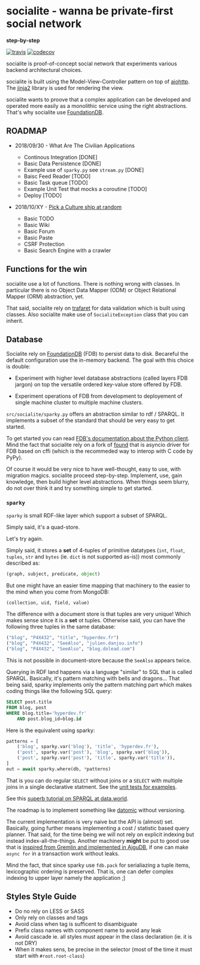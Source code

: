 # socialite - wanna be private-first social network

**step-by-step**

[![travis](https://api.travis-ci.com/amirouche/socialite.svg?branch=master)](https://travis-ci.com/amirouche/socialite) [![codecov](https://codecov.io/gh/amirouche/socialite/branch/master/graph/badge.svg)](https://codecov.io/gh/amirouche/socialite)

socialite is proof-of-concept social network that experiments various
backend architectural choices.

<!-- It takes inspiration from peer-to-peer systems ideas and apply them in the context of controlled environments. -->

socialite is built using the Model-View-Controller pattern on top of
[aiohttp](https://aiohttp.readthedocs.io/en/stable/). The
[jinja2](http://jinja.pocoo.org/) library is used for rendering the
view.

socialite wants to proove that a complex application can be developed
and operated more easily as a monolithic service using the right
abstractions. That's why socialite use
[FoundationDB](https://apple.github.io/foundationdb/).

<!-- socialite experiment with an innovative [distributed **priority** task -->
<!-- queue](https://github.com/amirouche/socialite/issues/14). The goal of -->
<!-- that particular component is to ease operation of the application. -->

## ROADMAP

- 2018/09/30 - What Are The Civilian Applications

	- Continous Integration [DONE]
	- Basic Data Persistence [DONE]
	- Example use of `sparky.py` see `stream.py` [DONE]
	- Baisc Feed Reader [TODO]
	- Basic Task queue [TODO]
	- Example Unit Test that mocks a coroutine [TODO]
	- Deploy [TODO]

- 2018/10/XY - [Pick a Culture ship at random](http://bryanschuetz.github.io/culture-namer/)

	- Basic TODO
	- Basic Wiki
	- Basic Forum
	- Basic Paste
	- CSRF Protection
	- Basic Search Engine with a crawler

## Functions for the win

socialite use a lot of functions.  There is nothing wrong with
classes.  In particular there is no Object Data Mapper (ODM) or Object
Relational Mapper (ORM) abstraction, yet.

That said, socialite rely on
[trafaret](https://github.com/Deepwalker/trafaret/) for data
validation which is built using classes. Also socialite make use of
`SocialiteException` class that you can inherit.

## Database

Socialite rely on [FoundationDB](https://foundationdb.org/) (FDB) to
persist data to disk.  Becareful the default configuration use the
in-memory backend.  The goal with this choice is double:

- Experiment with higher level database abstractions (called layers
  FDB jargon) on top the versatile ordered key-value store offered by
  FDB.

- Experiment operations of FDB from development to deployement of
  single machine cluster to multiple machine clusters.

`src/socialite/sparky.py` offers an abstraction similar to rdf /
SPARQL. It implements a subset of the standard that should be very
easy to get started.

To get started you can read [FDB's documentation about the Python
client](https://apple.github.io/foundationdb/index.html). Mind the
fact that socialite rely on a fork of
[found](https://github.com/amirouche/found) that is asyncio driver for FDB
based on cffi (which is the recommeded way to interop with C code by
PyPy).

Of course it would be very nice to have well-thought, easy to use,
with migration magics. socialite proceed step-by-step.  Implement,
use, gain knowledge, then build higher level abstractions.  When
things seem blurry, do not over think it and try something simple to
get started.

### `sparky`

`sparky` is small RDF-like layer which support a subset of SPARQL.

Simply said, it's a quad-store.

Let's try again.

Simply said, it stores a **set** of 4-tuples of primitive datatypes
(`int`, `float`, `tuples`, `str` and `bytes` (ie. `dict` is not
supported as-is)) most commonly described as:

```python
(graph, subject, predicate, object)
```

But one might have an easier time mapping that machinery to the easier
to the mind when you come from MongoDB:

```python
(collection, uid, field, value)
```

The difference with a document store is that tuples are very unique!
Which makes sense since it is a **set** ot tuples. Otherwise said, you
can have the following three tuples in the same database:

```python
("blog", "P4X432", "title", "hyperdev.fr")
("blog", "P4X432", "SeeAlso", "julien.danjou.info")
("blog", "P4X432", "SeeAlso", "blog.dolead.com")
```

This is not possible in document-store because the `SeeAlso` appears
twice.

Querying in RDF land happens via a language "similar" to SQL that is
called SPARQL. Basically, it's pattern matching with bells and
dragons... That being said, sparky implements only the pattern
matching part which makes coding things like the following SQL query:

```sql
SELECT post.title
FROM blog, post
WHERE blog.title='hyperdev.fr'
    AND post.blog_id=blog.id
```

Here is the equivalent using sparky:

```python
patterns = [
	('blog', sparky.var('blog'), 'title', 'hyperdev.fr'),
	('post', sparky.var('post'), 'blog', sparky.var('blog')),
	('post', sparky.var('post'), 'title', sparky.var('title')),
]
out = await sparky.where(db, *patterns)
```

That is you can do regular `SELECT` without joins or a `SELECT` with
multiple joins in a single declarative statment. See the [unit tests
for examples](https://bit.ly/2oVz735).

See this [superb tutorial on SPARQL at
data.world](https://docs.data.world/tutorials/sparql/).

The roadmap is to implement something like
[datomic](https://www.datomic.com/) without versioning.

The current implementation is very naive but the API is (almost) set.
Basically, going further means implementing a cost / statistic based
query planner.  That said, for the time being we will not rely on
explicit indexing but instead index-all-the-things. Another machinery
**might** be put to good use that is [inspired from Gremlin and
implemented in AjguDB](https://bit.ly/2CEc72q), if one can make `async
for` in a transaction work without leaks.

Mind the fact, that since sparky use `fdb.pack` for serialiazing a
tuple items, lexicographic ordering is preserved. That is, one can
defer complex indexing to upper layer namely the application ;]

## Styles Style Guide

- Do no rely on LESS or SASS
- Only rely on classes and tags
- Avoid class when tag is sufficent to disambiguate
- Prefix class names with component name to avoid any leak
- Avoid cascade ie. all styles must appear in the class declaration (ie. it is not DRY)
- When it makes sens, be precise in the selector (most of the time it must start with `#root.root-class`)
